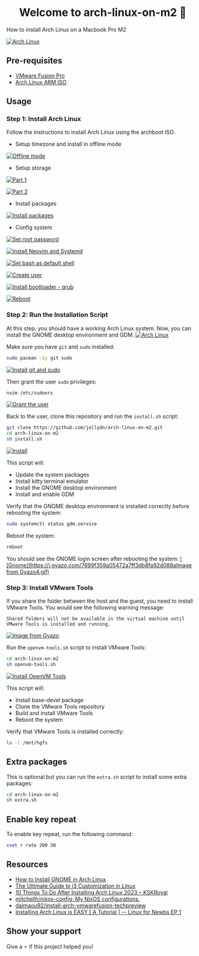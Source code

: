 <h1 align="center">Welcome to arch-linux-on-m2 👋</h1>
<p>
  How to install Arch Linux on a Macbook Pro M2
</p>

[![Arch Linux](https://i.gyazo.com/a741427b8452da194e6840ae613f4173.png)](https://gyazo.com/a741427b8452da194e6840ae613f4173)

## Pre-requisites

- [VMware Fusion Pro](https://blogs.vmware.com/teamfusion/2024/05/fusion-pro-now-available-free-for-personal-use.html)
- [Arch Linux ARM ISO](https://release.archboot.net/aarch64/latest/iso/)

## Usage

### Step 1: Install Arch Linux

Follow the instructions to install Arch Linux using the archboot ISO.

- Setup timezone and install in offline mode

[![Offline mode](https://i.gyazo.com/e5c5b2f659d581cd522d365e05386b7a.gif)](https://gyazo.com/e5c5b2f659d581cd522d365e05386b7a)

- Setup storage

[![Part 1](https://i.gyazo.com/67f9debdfd3535e834bab02c42f5beff.gif)](https://gyazo.com/67f9debdfd3535e834bab02c42f5beff)

[![Part 2](https://i.gyazo.com/eb204a7fafc1e161e3964fed95640e67.gif)](https://gyazo.com/eb204a7fafc1e161e3964fed95640e67)

- Install packages

[![Install packages](https://i.gyazo.com/9d5977732aa0c23bc6edfe39d3ef28a5.gif)](https://gyazo.com/9d5977732aa0c23bc6edfe39d3ef28a5)

- Config system

[![Set root password](https://i.gyazo.com/03668f605a12b4d4e91826f7d1222ecf.gif)](https://gyazo.com/03668f605a12b4d4e91826f7d1222ecf)

[![Install Neovim and Systemd](https://i.gyazo.com/7383ac8133d45c9543f9ae73e0c1b3a0.gif)](https://gyazo.com/7383ac8133d45c9543f9ae73e0c1b3a0)

[![Set bash as default shell](https://i.gyazo.com/4c88d05c8689f71be3da30f9afcca13a.gif)](https://gyazo.com/4c88d05c8689f71be3da30f9afcca13a)

[![Create user](https://i.gyazo.com/b4fdf52ba88bdca60a9a4089ba29287f.gif)](https://gyazo.com/b4fdf52ba88bdca60a9a4089ba29287f)

[![Install bootloader - grub](https://i.gyazo.com/08727354e037b848f55c6a11eba18d5d.gif)](https://gyazo.com/08727354e037b848f55c6a11eba18d5d)

[![Reboot](https://i.gyazo.com/7a459c94f32230efad20154a8f06aa38.gif)](https://gyazo.com/7a459c94f32230efad20154a8f06aa38)

### Step 2: Run the Installation Script

At this step, you should have a working Arch Linux system. Now, you can install the GNOME desktop environment and GDM.
[![Arch Linux](https://i.gyazo.com/b3041d675c46c481da5b01e8decfcfd1.gif)](https://gyazo.com/b3041d675c46c481da5b01e8decfcfd1)

Make sure you have `git` and `sudo` installed:

```sh
sudo pacman -Sy git sudo
```

[![Install git and sudo](https://i.gyazo.com/0e5efd00c54c066df26275cee93e63fb.gif)](https://gyazo.com/0e5efd00c54c066df26275cee93e63fb)

Then grant the user `sudo` privileges:

```sh
nvim /etc/sudoers
```

[![Grant the user](https://i.gyazo.com/13d82ba0055e39849a4c8fa6a2741dc1.gif)](https://gyazo.com/13d82ba0055e39849a4c8fa6a2741dc1)

Back to the user, clone this repository and run the `install.sh` script:

```sh
git clone https://github.com/jellydn/arch-linux-on-m2.git
cd arch-linux-on-m2
sh install.sh
```

[![Install](https://i.gyazo.com/5ed1527bf07899ae6fe27b17f5c3c9d3.gif)](https://gyazo.com/5ed1527bf07899ae6fe27b17f5c3c9d3)

This script will:

- Update the system packages
- Install kitty terminal emulator
- Install the GNOME desktop environment
- Install and enable GDM

Verify that the GNOME desktop environment is installed correctly before rebooting the system:

```sh
sudo systemctl status gdm.service
```

Reboot the system:

```sh
reboot
```

You should see the GNOME login screen after rebooting the system:
[![Gnome](https://i.gyazo.com/7699f359a05472a7ff3db8fa92d088aImage from Gyazo4.gif)](https://gyazo.com/7699f359a05472a7ff3db8fa92d088a4)

### Step 3: Install VMware Tools

If you share the folder between the host and the guest, you need to install VMware Tools. You would see the following warning message:

```
Shared folders will not be available in the virtual machine until VMware Tools is installed and running.
```

[![Image from Gyazo](https://i.gyazo.com/73f69ac3da68a54e9fc594f3440af631.gif)](https://gyazo.com/73f69ac3da68a54e9fc594f3440af631)

Run the `openvm-tools.sh` script to install VMware Tools:

```sh
cd arch-linux-on-m2
sh openvm-tools.sh
```

[![Install OpenVM Tools](https://i.gyazo.com/d6f184300cae564038ddb1f4043f2a14.gif)](https://gyazo.com/d6f184300cae564038ddb1f4043f2a14)

This script will:

- Install base-devel package
- Clone the VMware Tools repository
- Build and install VMware Tools
- Reboot the system

Verify that VMware Tools is installed correctly:

```sh
ls -l /mnt/hgfs
```

## Extra packages

This is optional but you can run the `extra.sh` script to install some extra packages:

```sh
cd arch-linux-on-m2
sh extra.sh
```

## Enable key repeat

To enable key repeat, run the following command:

```sh
xset r rate 200 30
```

## Resources

- [How to Install GNOME in Arch Linux](https://phoenixnap.com/kb/arch-linux-gnome)
- [The Ultimate Guide to i3 Customization in Linux](https://itsfoss.com/i3-customization/)
- [10 Things To Do After Installing Arch Linux 2023 ‣ KSKRoyal](https://kskroyal.com/10-things-to-do-after-installing-arch-linux-2023/)
- [mitchellh/nixos-config: My NixOS configurations.](https://github.com/mitchellh/nixos-config)
- [daimaou92/install-arch-vmwarefusion-techpreview](https://github.com/daimaou92/install-arch-vmwarefusion-techpreview)
- [Installing Arch Linux is EASY [ A Tutorial ] -- Linux for Newbs EP 1](https://www.youtube.com/watch?v=8YE1LlTxfMQ)

## Show your support

Give a ⭐️ if this project helped you!
